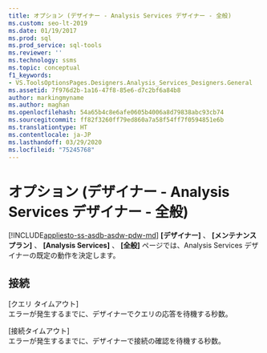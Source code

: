 ```yaml
---
title: オプション (デザイナー - Analysis Services デザイナー - 全般)
ms.custom: seo-lt-2019
ms.date: 01/19/2017
ms.prod: sql
ms.prod_service: sql-tools
ms.reviewer: ''
ms.technology: ssms
ms.topic: conceptual
f1_keywords:
- VS.ToolsOptionsPages.Designers.Analysis_Services_Designers.General
ms.assetid: 7f976d2b-1a16-47f8-85e6-d7c2bf6a84b8
author: markingmyname
ms.author: maghan
ms.openlocfilehash: 54a65b4c8e6afe0605b4006a8d79838abc93cb74
ms.sourcegitcommit: ff82f3260ff79ed860a7a58f54ff7f0594851e6b
ms.translationtype: HT
ms.contentlocale: ja-JP
ms.lasthandoff: 03/29/2020
ms.locfileid: "75245768"
---
```

# <a name="options-designers---analysis-services-designers---general"></a>オプション (デザイナー - Analysis Services デザイナー - 全般)
[!INCLUDE[appliesto-ss-asdb-asdw-pdw-md](../../includes/appliesto-ss-asdb-asdw-pdw-md.md)]
**[デザイナー]** 、 **[メンテナンス プラン]** 、 **[Analysis Services]** 、 **[全般]** ページでは、Analysis Services デザイナーの既定の動作を決定します。  
  
## <a name="connectivity"></a>接続  
[クエリ タイムアウト]  
エラーが発生するまでに、デザイナーでクエリの応答を待機する秒数。  
  
[接続タイムアウト]  
エラーが発生するまでに、デザイナーで接続の確認を待機する秒数。  
  
